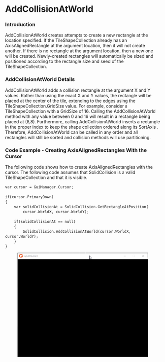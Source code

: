 # AddCollisionAtWorld

### Introduction

AddCollisionAtWorld creates attempts to create a new rectangle at the location specified. If the TileShapeCollection already has an AxisAlignedRectangle at the argument location, then it will not create another. If there is no rectangle at the argument location, then a new one will be created. Newly-created rectangles will automatically be sized and positioned according to the rectangle size and seed of the TileShapeCollection.

### AddCollisionAtWorld Details

AddCollisionAtWorld adds a collision rectangle at the argument X and Y values. Rather than using the exact X and Y values, the rectangle will be placed at the center of the tile, extending to the edges using the TileShapeCollection.GridSize value. For example, consider a TileShapeCollection with a GridSize of 16. Calling the AddCollisionAtWorld method with any value between 0 and 16 will result in a rectangle being placed at (8,8). Furthermore, calling AddCollisionAtWorld inserts a rectangle in the proper index to keep the shape collection ordered along its SortAxis . Therefore, AddCollisionAtWorld can be called in any order and all rectangles will still be sorted and collision methods will use partitioning.

### Code Example - Creating AxisAlignedRectangles With the Cursor

The following code shows how to create AxisAlignedRectangles with the cursor. The following code assumes that SolidCollision is a valid TileShapeCollection and that it is visible.

```
var cursor = GuiManager.Cursor;

if(cursor.PrimaryDown)
{
    var solidCollisionAt = SolidCollision.GetRectangleAtPosition(
        cursor.WorldX, cursor.WorldY);

    if(solidCollisionAt == null)
    {
        SolidCollision.AddCollisionAtWorld(cursor.WorldX, cursor.WorldY);
    }
}
```

<figure><img src="../../.gitbook/assets/2021-04-2021_April_06_215452.gif" alt=""><figcaption></figcaption></figure>
